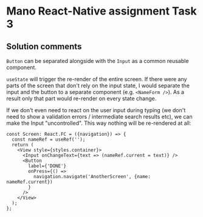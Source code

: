 # Mano React-Native assignment Task 3

## Solution comments

`Button` can be separated alongside with the `Input` as a common reusable component.

`useState` will trigger the re-render of the entire screen. If there were any parts of the screen that don't rely on the input state, I would separate the input and the button to a separate component (e.g. `<NameForm />`). As a result only that part would re-render on every state change.

If we don't even need to react on the user input during typing (we don't need to show a validation errors / intermediate search results etc), we can make the Input "uncontrolled". This way nothing will be re-rendered at all:

```
const Screen: React.FC = ({navigation}) => {
  const nameRef = useRef('');
  return (
    <View style={styles.container}>
      <Input onChangeText={text => (nameRef.current = text)} />
      <Button
        label={'DONE'}
        onPress={() =>
          navigation.navigate('AnotherScreen', {name: nameRef.current})
        }
      />
    </View>
  );
};

```